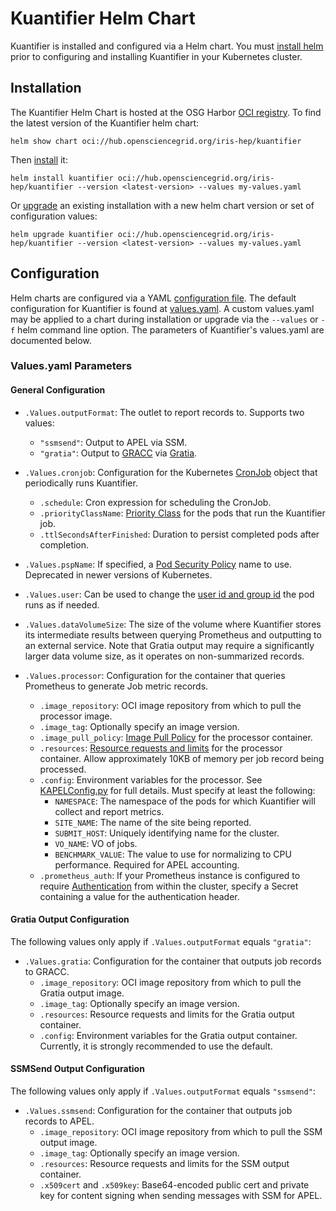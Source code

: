 # Kuantifier Helm Chart

Kuantifier is installed and configured via a Helm chart. You must [install helm](https://helm.sh/docs/intro/install/) prior to 
configuring and installing Kuantifier in your Kubernetes cluster.

## Installation
The Kuantifier Helm Chart is hosted at the OSG Harbor [OCI registry](https://helm.sh/docs/topics/registries/). To find the latest version of 
the Kuantifier helm chart:
    
    helm show chart oci://hub.opensciencegrid.org/iris-hep/kuantifier

Then [install](https://helm.sh/docs/helm/helm_install/) it:

    helm install kuantifier oci://hub.opensciencegrid.org/iris-hep/kuantifier --version <latest-version> --values my-values.yaml

Or [upgrade](https://helm.sh/docs/helm/helm_upgrade/) an existing installation with a new helm chart version or set of configuration values:

    helm upgrade kuantifier oci://hub.opensciencegrid.org/iris-hep/kuantifier --version <latest-version> --values my-values.yaml

## Configuration

Helm charts are configured via a YAML [configuration file](https://helm.sh/docs/chart_template_guide/values_files/). The default
configuration for Kuantifier is found at [values.yaml](./values.yaml). A custom values.yaml may be applied to a chart during
installation or upgrade via the `--values` or `-f` helm command line option. The parameters of Kuantifier's values.yaml are documented
below.

### Values.yaml Parameters

#### General Configuration
* `.Values.outputFormat`: The outlet to report records to. Supports two values:
  * `"ssmsend"`: Output to APEL via SSM.
  * `"gratia"`: Output to [GRACC](https://gracc.opensciencegrid.org/) via 
    [Gratia](https://github.com/opensciencegrid/gratia-probe/).
* `.Values.cronjob`: Configuration for the Kubernetes [CronJob](https://kubernetes.io/docs/concepts/workloads/controllers/cron-jobs/)
  object that periodically runs Kuantifier.
  * `.schedule`: Cron expression for scheduling the CronJob.
  * `.priorityClassName`: [Priority Class](https://kubernetes.io/docs/concepts/scheduling-eviction/pod-priority-preemption/) for the
    pods that run the Kuantifier job.
  * `.ttlSecondsAfterFinished`: Duration to persist completed pods after completion. 
* `.Values.pspName`: If specified, a [Pod Security Policy](https://kubernetes.io/docs/concepts/security/pod-security-policy/)
    name to use. Deprecated in newer versions of Kubernetes.
* `.Values.user`: Can be used to change the [user id and group id](https://kubernetes.io/docs/tasks/configure-pod-container/security-context/) the pod runs as if needed.

* `.Values.dataVolumeSize`: The size of the volume where Kuantifier stores its intermediate results between querying Prometheus
  and outputting to an external service. Note that Gratia output may require a significantly larger data volume size, as it operates
  on non-summarized records.

* `.Values.processor`: Configuration for the container that queries Prometheus to generate Job metric records.
  * `.image_repository`: OCI image repository from which to pull the processor image.
  * `.image_tag`: Optionally specify an image version.
  * `.image_pull_policy`: [Image Pull Policy](https://kubernetes.io/docs/concepts/containers/images/#image-pull-policy) for the processor container.
  * `.resources`: [Resource requests and limits](https://kubernetes.io/docs/concepts/configuration/manage-resources-containers/) for
   the processor container. Allow approximately 10KB of memory per job record being processed.
  * `.config`: Environment variables for the processor. See [KAPELConfig.py](../python/KAPELConfig.py) for full details. 
  Must specify at least the following:
    * `NAMESPACE`: The namespace of the pods for which Kuantifier will collect and report metrics.
    * `SITE_NAME`: The name of the site being reported.
    * `SUBMIT_HOST`: Uniquely identifying name for the cluster.
    * `VO_NAME`: VO of jobs.
    * `BENCHMARK_VALUE`: The value to use for normalizing to CPU performance. Required for APEL accounting.
  * `.prometheus_auth`: If your Prometheus instance is configured to require [Authentication](https://prometheus.io/docs/prometheus/latest/configuration/https/)
    from within the cluster, specify a Secret containing a value for the authentication header.
 
#### Gratia Output Configuration

The following values only apply if `.Values.outputFormat` equals `"gratia"`:

* `.Values.gratia`: Configuration for the container that outputs job records to GRACC.
  * `.image_repository`: OCI image repository from which to pull the Gratia output image.
  * `.image_tag`: Optionally specify an image version.
  * `.resources`: Resource requests and limits for the Gratia output container.
  * `.config`: Environment variables for the Gratia output container. Currently, it is strongly recommended to use the default.

#### SSMSend Output Configuration

The following values only apply if `.Values.outputFormat` equals `"ssmsend"`:

* `.Values.ssmsend`: Configuration for the container that outputs job records to APEL.
  * `.image_repository`: OCI image repository from which to pull the SSM output image.
  * `.image_tag`: Optionally specify an image version.
  * `.resources`: Resource requests and limits for the SSM output container.
  * `.x509cert` and `.x509key`: Base64-encoded public cert and private key for content signing when sending messages with SSM for APEL.
